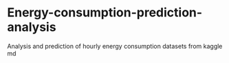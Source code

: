 # Energy-consumption-prediction-analysis
Analysis and prediction of hourly energy consumption datasets from kaggle md
